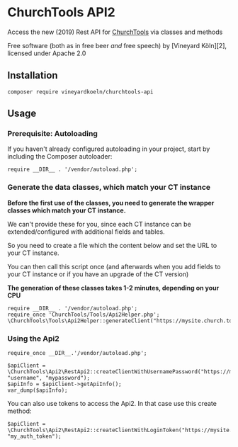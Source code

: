 # ChurchTools API2

Access the new (2019) Rest API for [ChurchTools][1]  via classes and methods

Free software (both as in free beer *and* free speech) by [Vineyard Köln][2], licensed under Apache 2.0

[1]: https://church.tools/

## Installation

`composer require vineyardkoeln/churchtools-api`

## Usage

### Prerequisite: Autoloading

If you haven't already configured autoloading in your project, start by including the Composer autoloader:

```
require __DIR__ . '/vendor/autoload.php';
``` 

### Generate the data classes, which match your CT instance
**Before the first use of the classes, you need to generate the wrapper
classes which match your CT instance.**

We can't provide these for you, since each CT instance can be extended/configured
with additional fields and tables.

So you need to create a file which the content below and set the URL to your CT
instance.

You can then call this script once (and afterwards when you add fields to your
CT instance or if you have an upgrade of the CT version)

**The generation of these classes takes 1-2 minutes, depending on your CPU**

```
require __DIR__ . '/vendor/autoload.php';
require_once 'ChurchTools/Tools/Api2Helper.php';
\ChurchTools\Tools\Api2Helper::generateClient("https://mysite.church.tools");
```

### Using the Api2

```
require_once __DIR__.'/vendor/autoload.php';

$apiClient = \ChurchTools\Api2\RestApi2::createClientWithUsernamePassword("https://mysite.church.tools", "username", "mypassword");
$apiInfo = $apiClient->getApiInfo();
var_dump($apiInfo);
```

You can also use tokens to access the Api2. In that case use this create method:

```
$apiClient = \ChurchTools\Api2\RestApi2::createClientWithLoginToken("https://mysite.church.tools", "my_auth_token");
```
